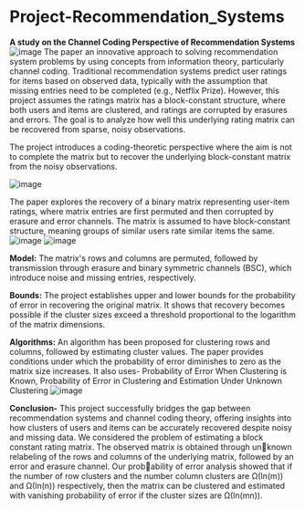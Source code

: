 # Project-Recommendation_Systems
**A study on the Channel Coding Perspective of Recommendation Systems**
![image](https://github.com/user-attachments/assets/7a961187-942f-411b-87e1-aece7db99c27)
The paper an innovative approach to solving recommendation system problems by using concepts from information theory, particularly channel coding. Traditional recommendation systems predict user ratings for items based on observed data, typically with the assumption that missing entries need to be completed (e.g., Netflix Prize). However, this project assumes the ratings matrix has a block-constant structure, where both users and items are clustered, and ratings are corrupted by erasures and errors. The goal is to analyze how well this underlying rating matrix can be recovered from sparse, noisy observations.

The project introduces a coding-theoretic perspective where the aim is not to complete the matrix but to recover the underlying block-constant matrix from the noisy observations.

![image](https://github.com/user-attachments/assets/37dd24cf-ebe2-4b29-a078-0d31c85d2775)

The paper explores the recovery of a binary matrix representing user-item ratings, where matrix entries are first permuted and then corrupted by erasure and error channels. The matrix is assumed to have block-constant structure, meaning groups of similar users rate similar items the same.
![image](https://github.com/user-attachments/assets/b70916a2-bcee-45b1-96da-33e9c0b01ea1)
![image](https://github.com/user-attachments/assets/15a57664-b8b6-4d2b-b189-2c838df58fc0)

**Model:** The matrix's rows and columns are permuted, followed by transmission through erasure and binary symmetric channels (BSC), which introduce noise and missing entries, respectively.

**Bounds:** The project establishes upper and lower bounds for the probability of error in recovering the original matrix. It shows that recovery becomes possible if the cluster sizes exceed a threshold proportional to the logarithm of the matrix dimensions.

**Algorithms:** An algorithm has been proposed for clustering rows and columns, followed by estimating cluster values. The paper provides conditions under which the probability of error diminishes to zero as the matrix size increases. It also uses-  Probability of Error When Clustering is Known, Probability of Error in Clustering and Estimation Under Unknown Clustering
![image](https://github.com/user-attachments/assets/af057e1c-89fd-4c3e-b180-35d4c8a872fc)

**Conclusion-**
This project successfully bridges the gap between recommendation systems and channel coding theory, offering insights into how clusters of users and items can be accurately recovered despite noisy and missing data. We considered the problem of estimating a block constant rating matrix. The observed matrix is obtained through unknown relabeling of the rows and columns of the underlying matrix, followed by an error and erasure channel. Our probability of error analysis showed that if the number of row clusters and the number column clusters are Ω(ln(m)) and Ω(ln(n)) respectively, then the matrix can be clustered and estimated with vanishing probability of error if the cluster sizes are Ω(ln(mn)).


